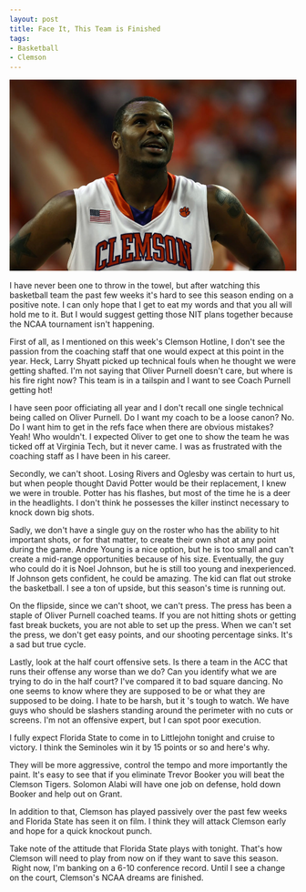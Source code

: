 ```yaml
---
layout: post
title: Face It, This Team is Finished
tags:
- Basketball
- Clemson
---
```


![](/img/finished.jpg)

I have never been one to throw in the towel, but after watching this basketball team the past few weeks it's hard to see this season ending on a positive note. I can only hope that I get to eat my words and that you all will hold me to it. But I would suggest getting those NIT plans together because the NCAA tournament isn't happening.

First of all, as I mentioned on this week's Clemson Hotline, I don't see the passion from the coaching staff that one would expect at this point in the year. Heck, Larry Shyatt picked up technical fouls when he thought we were getting shafted. I'm not saying that Oliver Purnell doesn't care, but where is his fire right now? This team is in a tailspin and I want to see Coach Purnell getting hot!

I have seen poor officiating all year and I don't recall one single technical being called on Oliver Purnell. Do I want my coach to be a loose canon? No. Do I want him to get in the refs face when there are obvious mistakes? Yeah! Who wouldn't. I expected Oliver to get one to show the team he was ticked off at Virginia Tech, but it never came. I was as frustrated with the coaching staff as I have been in his career.

Secondly, we can't shoot. Losing Rivers and Oglesby was certain to hurt us, but when people thought David Potter would be their replacement, I knew we were in trouble. Potter has his flashes, but most of the time he is a deer in the headlights. I don't think he possesses the killer instinct necessary to knock down big shots.

Sadly, we don't have a single guy on the roster who has the ability to hit important shots, or for that matter, to create their own shot at any point during the game. Andre Young is a nice option, but he is too small and can't create a mid-range opportunities because of his size. Eventually, the guy who could do it is Noel Johnson, but he is still too young and inexperienced. If Johnson gets confident, he could be amazing. The kid can flat out stroke the basketball. I see a ton of upside, but this season's time is running out.

On the flipside, since we can't shoot, we can't press. The press has been a staple of Oliver Purnell coached teams. If you are not hitting shots or getting fast break buckets, you are not able to set up the press. When we can't set the press, we don't get easy points, and our shooting percentage sinks. It's a sad but true cycle.

Lastly, look at the half court offensive sets. Is there a team in the ACC that runs their offense any worse than we do? Can you identify what we are trying to do in the half court? I've compared it to bad square dancing. No one seems to know where they are supposed to be or what they are supposed to be doing. I hate to be harsh, but it 's tough to watch. We have guys who should be slashers standing around the perimeter with no cuts or screens. I'm not an offensive expert, but I can spot poor execution.

I fully expect Florida State to come in to Littlejohn tonight and cruise to victory. I think the Seminoles win it by 15 points or so and here's why.

They will be more aggressive, control the tempo and more importantly the paint. It's easy to see that if you eliminate Trevor Booker you will beat the Clemson Tigers. Solomon Alabi will have one job on defense, hold down Booker and help out on Grant.

In addition to that, Clemson has played passively over the past few weeks and Florida State has seen it on film. I think they will attack Clemson early and hope for a quick knockout punch.

Take note of the attitude that Florida State plays with tonight. That's how Clemson will need to play from now on if they want to save this season.  Right now, I'm banking on a 6-10 conference record. Until I see a change on the court, Clemson's NCAA dreams are finished.
